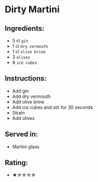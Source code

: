 # Dirty Martini

## Ingredients:
- 5 cl `gin`
- 1 cl `dry vermouth`
- 1 cl `olive brine`
- 3 `olives`
- 8 `ice cubes`

## Instructions:
- Add gin
- Add dry vermouth
- Add olive brine
- Add ice cubes and stir for 30 seconds
- Strain
- Add olives

## Served in:
- Martini glass

## Rating:
- ★☆☆☆☆